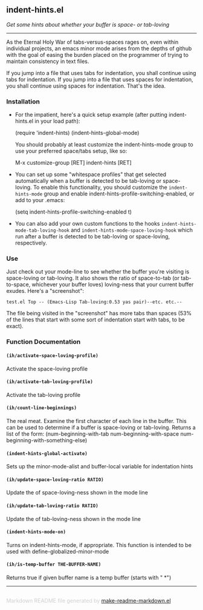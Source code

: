 ## indent-hints.el
*Get some hints about whether your buffer is space- or tab-loving*

---

As the Eternal Holy War of tabs-versus-spaces rages on, even within
individual projects, an emacs minor mode arises from the depths of
github with the goal of easing the burden placed on the programmer
of trying to maintain consistency in text files.

If you jump into a file that uses tabs for indentation, you shall
continue using tabs for indentation. If you jump into a file that
uses spaces for indentation, you shall continue using spaces for
indentation. That's the idea.

### Installation


* For the impatient, here's a quick setup example (after putting
  indent-hints.el in your load path):

    (require 'indent-hints)
    (indent-hints-global-mode)

  You should probably at least customize the indent-hints-mode
  group to use your preferred space/tabs setup, like so:

    M-x customize-group [RET] indent-hints [RET]

* You can set up some "whitespace profiles" that get selected
  automatically when a buffer is detected to be tab-loving or
  space-loving. To enable this functionality, you should customize
  the `indent-hints-mode` group and enable
  indent-hints-profile-switching-enabled, or add to your .emacs:

    (setq indent-hints-profile-switching-enabled t)

* You can also add your own custom functions to the hooks
  `indent-hints-mode-tab-loving-hook` and
  `indent-hints-mode-space-loving-hook` which run after a buffer is
  detected to be tab-loving or space-loving, respectively.

### Use


Just check out your mode-line to see whether the buffer you're
visiting is space-loving or tab-loving. It also shows the ratio of
space-to-tab (or tab-to-space, whichever your buffer loves)
loving-ness that your current buffer exudes. Here's a "screenshot":

    test.el Top -- (Emacs-Lisp Tab-loving:0.53 yas pair)--etc. etc.--

The file being visited in the "screenshot" has more tabs than
spaces (53% of the lines that start with some sort of indentation
start with tabs, to be exact).

### Function Documentation


#### `(ih/activate-space-loving-profile)`

Activate the space-loving profile

#### `(ih/activate-tab-loving-profile)`

Activate the tab-loving profile

#### `(ih/count-line-beginnings)`

The real meat. Examine the first character of each line in the
buffer. This can be used to determine if a buffer is space-loving
or tab-loving. Returns a list of the
form: (num-beginning-with-tab num-beginning-with-space
num-beginning-with-something-else)

#### `(indent-hints-global-activate)`

Sets up the minor-mode-alist and buffer-local variable for indentation hints

#### `(ih/update-space-loving-ratio RATIO)`

Update the of space-loving-ness shown in the mode line

#### `(ih/update-tab-loving-ratio RATIO)`

Update the of tab-loving-ness shown in the mode line

#### `(indent-hints-mode-on)`

Turns on indent-hints-mode, if appropriate.
This function is intended to be used with define-globalized-minor-mode

#### `(ih/is-temp-buffer THE-BUFFER-NAME)`

Returns true if given buffer name is a temp buffer (starts with " *")

-----
<div style="padding-top:15px;color: #d0d0d0;">
Markdown README file generated by
<a href="https://github.com/mgalgs/make-readme-markdown">make-readme-markdown.el</a>
</div>
